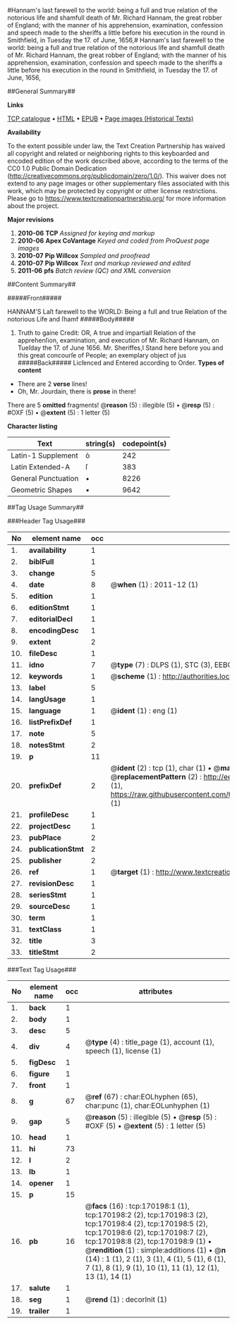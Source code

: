 #Hannam's last farewell to the world: being a full and true relation of the notorious life and shamfull death of Mr. Richard Hannam, the great robber of England; with the manner of his apprehension, examination, confession and speech made to the sheriffs a little before his execution in the round in Smithfield, in Tuesday the 17. of June, 1656,#
Hannam's last farewell to the world: being a full and true relation of the notorious life and shamfull death of Mr. Richard Hannam, the great robber of England; with the manner of his apprehension, examination, confession and speech made to the sheriffs a little before his execution in the round in Smithfield, in Tuesday the 17. of June, 1656,

##General Summary##

**Links**

[TCP catalogue](http://www.ota.ox.ac.uk/tcp/)  • 
[HTML](http://tei.it.ox.ac.uk/tcp/Texts-HTML/free/A87/A87070.html)  • 
[EPUB](http://tei.it.ox.ac.uk/tcp/Texts-EPUB/free/A87/A87070.epub) • 
[Page images (Historical Texts)](https://historicaltexts.jisc.ac.uk/eebo-99867978e)

**Availability**

To the extent possible under law, the Text Creation Partnership has waived all copyright and related or neighboring rights to this keyboarded and encoded edition of the work described above, according to the terms of the CC0 1.0 Public Domain Dedication (http://creativecommons.org/publicdomain/zero/1.0/). This waiver does not extend to any page images or other supplementary files associated with this work, which may be protected by copyright or other license restrictions. Please go to https://www.textcreationpartnership.org/ for more information about the project.

**Major revisions**

1. __2010-06__ __TCP__ *Assigned for keying and markup*
1. __2010-06__ __Apex CoVantage__ *Keyed and coded from ProQuest page images*
1. __2010-07__ __Pip Willcox__ *Sampled and proofread*
1. __2010-07__ __Pip Willcox__ *Text and markup reviewed and edited*
1. __2011-06__ __pfs__ *Batch review (QC) and XML conversion*

##Content Summary##

#####Front#####

HANNAM'S Laſt farewell to the WORLD: Being a full and true Relation of the notorious Life and ſhamf
#####Body#####

1. Truth to gaine Credit: OR, A true and impartiall Relation of the apprehenſion, examination, and execution of Mr. Richard Hannam, on Tueſday the 17. of June 1656.
Mr. Sheriffes,I Stand here before you and this great concourſe of People; an exemplary object of jus
#####Back#####
Licſenced and Entered according to Order.
**Types of content**

  * There are 2 **verse** lines!
  * Oh, Mr. Jourdain, there is **prose** in there!

There are 5 **omitted** fragments! 
 @__reason__ (5) : illegible (5)  •  @__resp__ (5) : #OXF (5)  •  @__extent__ (5) : 1 letter (5)

**Character listing**


|Text|string(s)|codepoint(s)|
|---|---|---|
|Latin-1 Supplement|ò|242|
|Latin Extended-A|ſ|383|
|General Punctuation|•|8226|
|Geometric Shapes|▪|9642|

##Tag Usage Summary##

###Header Tag Usage###

|No|element name|occ|attributes|
|---|---|---|---|
|1.|__availability__|1||
|2.|__biblFull__|1||
|3.|__change__|5||
|4.|__date__|8| @__when__ (1) : 2011-12 (1)|
|5.|__edition__|1||
|6.|__editionStmt__|1||
|7.|__editorialDecl__|1||
|8.|__encodingDesc__|1||
|9.|__extent__|2||
|10.|__fileDesc__|1||
|11.|__idno__|7| @__type__ (7) : DLPS (1), STC (3), EEBO-CITATION (1), PROQUEST (1), VID (1)|
|12.|__keywords__|1| @__scheme__ (1) : http://authorities.loc.gov/ (1)|
|13.|__label__|5||
|14.|__langUsage__|1||
|15.|__language__|1| @__ident__ (1) : eng (1)|
|16.|__listPrefixDef__|1||
|17.|__note__|5||
|18.|__notesStmt__|2||
|19.|__p__|11||
|20.|__prefixDef__|2| @__ident__ (2) : tcp (1), char (1)  •  @__matchPattern__ (2) : ([0-9\-]+):([0-9IVX]+) (1), (.+) (1)  •  @__replacementPattern__ (2) : http://eebo.chadwyck.com/downloadtiff?vid=$1&page=$2 (1), https://raw.githubusercontent.com/textcreationpartnership/Texts/master/tcpchars.xml#$1 (1)|
|21.|__profileDesc__|1||
|22.|__projectDesc__|1||
|23.|__pubPlace__|2||
|24.|__publicationStmt__|2||
|25.|__publisher__|2||
|26.|__ref__|1| @__target__ (1) : http://www.textcreationpartnership.org/docs/. (1)|
|27.|__revisionDesc__|1||
|28.|__seriesStmt__|1||
|29.|__sourceDesc__|1||
|30.|__term__|1||
|31.|__textClass__|1||
|32.|__title__|3||
|33.|__titleStmt__|2||


###Text Tag Usage###

|No|element name|occ|attributes|
|---|---|---|---|
|1.|__back__|1||
|2.|__body__|1||
|3.|__desc__|5||
|4.|__div__|4| @__type__ (4) : title_page (1), account (1), speech (1), license (1)|
|5.|__figDesc__|1||
|6.|__figure__|1||
|7.|__front__|1||
|8.|__g__|67| @__ref__ (67) : char:EOLhyphen (65), char:punc (1), char:EOLunhyphen (1)|
|9.|__gap__|5| @__reason__ (5) : illegible (5)  •  @__resp__ (5) : #OXF (5)  •  @__extent__ (5) : 1 letter (5)|
|10.|__head__|1||
|11.|__hi__|73||
|12.|__l__|2||
|13.|__lb__|1||
|14.|__opener__|1||
|15.|__p__|15||
|16.|__pb__|16| @__facs__ (16) : tcp:170198:1 (1), tcp:170198:2 (2), tcp:170198:3 (2), tcp:170198:4 (2), tcp:170198:5 (2), tcp:170198:6 (2), tcp:170198:7 (2), tcp:170198:8 (2), tcp:170198:9 (1)  •  @__rendition__ (1) : simple:additions (1)  •  @__n__ (14) : 1 (1), 2 (1), 3 (1), 4 (1), 5 (1), 6 (1), 7 (1), 8 (1), 9 (1), 10 (1), 11 (1), 12 (1), 13 (1), 14 (1)|
|17.|__salute__|1||
|18.|__seg__|1| @__rend__ (1) : decorInit (1)|
|19.|__trailer__|1||
